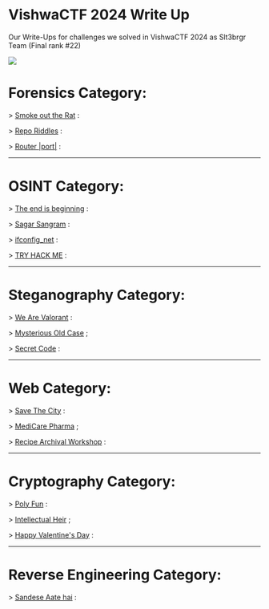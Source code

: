 # VishwaCTF 2024 Write Up
Our Write-Ups for challenges we solved in VishwaCTF 2024 as Slt3brgr Team (Final rank #22)

![](https://media.discordapp.net/attachments/1067452256686981161/1213914335244722176/Screen_Shot_2024-03-03_at_7.19.57_PM.png?ex=65f734d2&is=65e4bfd2&hm=a2db59fdc27d569a0bb18fc522461f4479e85320f058d5d862e6c2aca8ad1c39&=&format=webp&quality=lossless&width=1100&height=462)


# Forensics Category:

\> [Smoke out the Rat](https://github.com/RedaHmimchi/VishwaCTF-2024-WriteUp/blob/main/Forensics%20Category/Smoke%20out%20the%20Rat.md) :

\> [Repo Riddles](https://github.com/RedaHmimchi/VishwaCTF-2024-WriteUp/blob/main/Forensics%20Category/Repo%20Riddles.md) :

\> [Router |port|](https://github.com/RedaHmimchi/VishwaCTF-2024-WriteUp/blob/main/Forensics%20Category/Router%20%7Cport%7C.md) :


---------------------------------------------

# OSINT Category:

 \> [The end is beginning](https://github.com/RedaHmimchi/VishwaCTF-2024-WriteUp/blob/main/OSINT%20Category/The%20end%20is%20beginning.md) :

 \> [Sagar Sangram](https://github.com/RedaHmimchi/VishwaCTF-2024-WriteUp/blob/main/OSINT%20Category/Sagar%20Sangram.md) :

 \> [ifconfig_net](https://github.com/RedaHmimchi/VishwaCTF-2024-WriteUp/blob/main/OSINT%20Category/ifconfig_inet.md) :

 \> [TRY HACK ME](https://github.com/RedaHmimchi/VishwaCTF-2024-WriteUp/blob/main/OSINT%20Category/TRY%20HACK%20ME.md) :


---------------------------------------------

# Steganography Category:

 \> [We Are Valorant](https://github.com/RedaHmimchi/VishwaCTF-2024-WriteUp/blob/main/Steganography%20Category/We%20Are%20Valorant.md) :

 \> [Mysterious Old Case](https://github.com/RedaHmimchi/VishwaCTF-2024-WriteUp/blob/main/Steganography%20Category/Mysterious%20Old%20Case.md) ;

 \> [Secret Code](https://github.com/RedaHmimchi/VishwaCTF-2024-WriteUp/blob/main/Steganography%20Category/Secret%20Code.md) :

---------------------------------------------

# Web Category:

 \> [Save The City](https://github.com/S0nG0ku0/VishwaCTF_Web_Writeups/blob/main/Save_The_City/README.md) :

 \> [MediCare Pharma](https://github.com/S0nG0ku0/VishwaCTF_Web_Writeups/blob/main/MediCare_Pharma/README.md) ;

 \> [Recipe Archival Workshop](https://github.com/S0nG0ku0/VishwaCTF_Web_Writeups/blob/main/Recipe_Archival_Workshop/README.md) :

 ---------------------------------------------

# Cryptography Category:

 \> [Poly Fun](https://github.com/imenyoo2/ctf_writeups/blob/main/vishwactf/Poly%20Fun.md) :

 \> [Intellectual Heir](https://github.com/imenyoo2/ctf_writeups/blob/main/vishwactf/Intellectual%20Heir.md) ;

 \> [Happy Valentine's Day](https://github.com/imenyoo2/ctf_writeups/blob/main/vishwactf/Happy%20Valentine's%20Day.md) :

 ---------------------------------------------

# Reverse Engineering Category:

 \> [Sandese Aate hai](https://github.com/RedaHmimchi/VishwaCTF-2024-WriteUp/blob/main/Reverse%20Engineering%20Category/Sandese%20Aate%20hai.md) :

 
